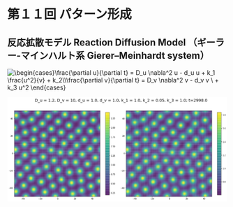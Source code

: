 # 第１１回 パターン形成

## 反応拡散モデル  Reaction Diffusion Model （ギーラー-マインハルト系 Gierer–Meinhardt system）

<img src="http://www.sciweavers.org/tex2img.php?eq=%5Cbegin%7Bcases%7D%0A%5Cfrac%7B%5Cpartial%20u%7D%7B%5Cpartial%20t%7D%20%3D%20D_u%20%5Cnabla%5E2%20u%20-%20d_u%20u%20%2B%20k_1%20%5Cfrac%7Bu%5E2%7D%7Bv%7D%20%2B%20k_2%5C%5C%0A%5Cfrac%7B%5Cpartial%20v%7D%7B%5Cpartial%20t%7D%20%3D%20D_v%20%5Cnabla%5E2%20v%20-%20d_v%20v%20%5C%20%2B%20k_3%20u%5E2%20%0A%5Cend%7Bcases%7D&bc=White&fc=Black&im=png&fs=18&ff=modern&edit=0" align="center" border="0" alt="\begin{cases}\frac{\partial u}{\partial t} = D_u \nabla^2 u - d_u u + k_1 \frac{u^2}{v} + k_2\\\frac{\partial v}{\partial t} = D_v \nabla^2 v - d_v v \ + k_3 u^2 \end{cases}" width="356" height="79" />

![D_u = 1.2](fig/D_u=1.2.png)